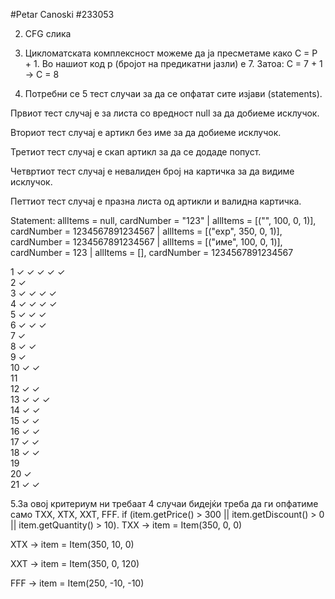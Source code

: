 #Petar Canoski 
#233053

2. CFG слика

3. Цикломатската комплексност можеме да ја пресметаме како C = P + 1.
   Во нашиот код p (бројот на предикатни јазли) е 7. Затоа:
   C = 7 + 1 → C = 8

4. Потребни се 5 тест случаи за да се опфатат сите изјави (statements).

Првиот тест случај е за листа со вредност null за да добиеме исклучок.

Вториот тест случај е артикл без име за да добиеме исклучок.

Третиот тест случај е скап артикл за да се додаде попуст.

Четвртиот тест случај е невалиден број на картичка за да видиме исклучок.

Петтиот тест случај е празна листа од артикли и валидна картичка.


Statement: allItems = null,
cardNumber = "123" | allItems = [("", 100, 0, 1)],
cardNumber = 1234567891234567 | allItems = [("exp", 350, 0, 1)],
cardNumber = 1234567891234567 | allItems = [("име", 100, 0, 1)],
cardNumber = 123 | allItems = [],
cardNumber = 1234567891234567

1 ✓ ✓ ✓ ✓ ✓  
2 ✓  
3 ✓ ✓ ✓ ✓  
4 ✓ ✓ ✓ ✓  
5 ✓ ✓ ✓  
6 ✓ ✓ ✓  
7 ✓  
8 ✓ ✓  
9 ✓  
10 ✓ ✓  
11  
12 ✓ ✓  
13 ✓ ✓ ✓  
14 ✓ ✓  
15 ✓ ✓  
16 ✓ ✓  
17 ✓ ✓  
18 ✓ ✓  
19  
20 ✓  
21 ✓ ✓

5.За овој критериум ни требаат 4 случаи бидејќи треба да ги опфатиме само TXX, XTX, XXT, FFF.
if (item.getPrice() > 300 || item.getDiscount() > 0 || item.getQuantity() > 10).
TXX → item = Item(350, 0, 0)

XTX → item = Item(350, 10, 0)

XXT → item = Item(350, 0, 120)

FFF → item = Item(250, -10, -10)